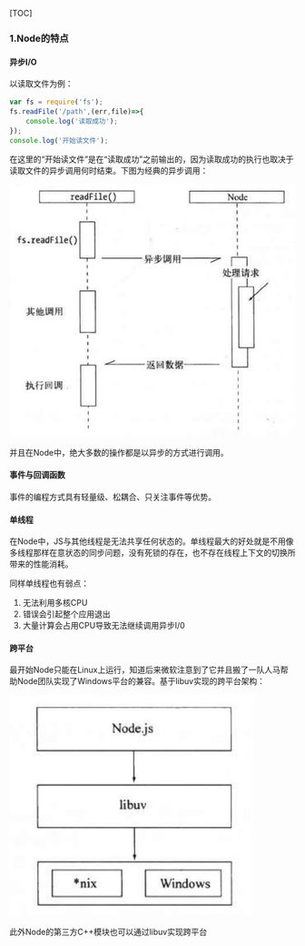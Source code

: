 [TOC]

### 1.Node的特点

#### 异步I/O

以读取文件为例：

```javascript
var fs = require('fs');
fs.readFile('/path',(err,file)=>{
  	console.log('读取成功');
});
console.log('开始读文件');
```

在这里的“开始读文件”是在“读取成功”之前输出的，因为读取成功的执行也取决于读取文件的异步调用何时结束。下图为经典的异步调用：


![经典异步调用](https://raw.githubusercontent.com/CRAZYFAKE/learning/master/_picture/%E5%BC%82%E6%AD%A5%E8%B0%83%E7%94%A8.png)

并且在Node中，绝大多数的操作都是以异步的方式进行调用。

#### 事件与回调函数

事件的编程方式具有轻量级、松耦合、只关注事件等优势。

#### 单线程

在Node中，JS与其他线程是无法共享任何状态的。单线程最大的好处就是不用像多线程那样在意状态的同步问题，没有死锁的存在，也不存在线程上下文的切换所带来的性能消耗。

同样单线程也有弱点：

1. 无法利用多核CPU
2. 错误会引起整个应用退出
3. 大量计算会占用CPU导致无法继续调用异步I/0

#### 跨平台

最开始Node只能在Linux上运行，知道后来微软注意到了它并且搬了一队人马帮助Node团队实现了Windows平台的兼容。基于libuv实现的跨平台架构：

![Node基于libv实现跨平台](https://raw.githubusercontent.com/CRAZYFAKE/learning/master/_picture/node%20libv%E8%B7%A8%E5%B9%B3%E5%8F%B0.png)

此外Node的第三方C++模块也可以通过libuv实现跨平台

